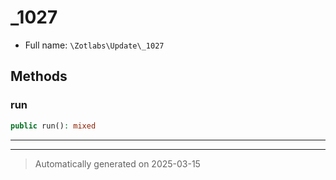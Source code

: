 
# _1027





* Full name: `\Zotlabs\Update\_1027`




## Methods


### run



```php
public run(): mixed
```












***


***
> Automatically generated on 2025-03-15
